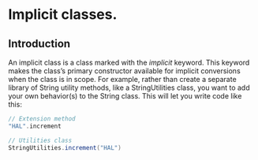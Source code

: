 
# Implicit classes.
## Introduction
An implicit class is a class marked with the _implicit_ keyword. This keyword makes the class’s primary constructor available for implicit conversions when the class is in scope. For example, rather than create a separate library of String utility methods, like a StringUtilities class, you want to add your own behavior(s) to the String class. This will let you write code like this:

```scala
// Extension method
"HAL".increment

// Utilities class
StringUtilities.increment("HAL")
```
